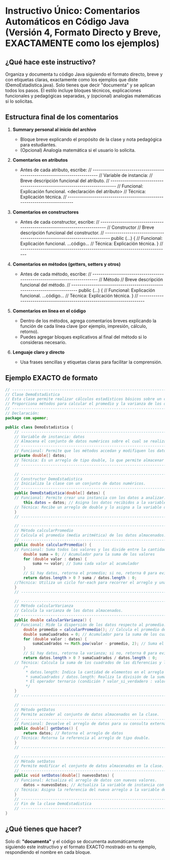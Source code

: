 # Instructivo Único: Comentarios Automáticos en Código Java (Versión 4, Formato Directo y Breve, EXACTAMENTE como los ejemplos)

## ¿Qué hace este instructivo?
Organiza y documenta tu código Java siguiendo el formato directo, breve y con etiquetas claras, exactamente como los ejemplos que diste (DemoEstadistica.java). Solo tienes que decir "documenta" y se aplican todos los pasos. El estilo incluye bloques técnicos, explicaciones funcionales y pedagógicas separadas, y (opcional) analogías matemáticas si lo solicitas.

## Estructura final de los comentarios

1. **Summary personal al inicio del archivo**
   - Bloque breve explicando el propósito de la clase y nota pedagógica para estudiantes.
   - (Opcional) Analogía matemática si el usuario lo solicita.

2. **Comentarios en atributos**
   - Antes de cada atributo, escribe:
     // -------------------------------------------------------------------------
     // Variable de instancia: <nombre>
     // Breve descripción funcional del atributo.
     // -------------------------------------------------------------------------
     // Funcional: Explicación funcional.
     <declaración del atributo>
     // Técnica: Explicación técnica.
     // -------------------------------------------------------------------------

3. **Comentarios en constructores**
   - Antes de cada constructor, escribe:
     // -------------------------------------------------------------------------
     // Constructor <nombre>
     // Breve descripción funcional del constructor.
     // -------------------------------------------------------------------------
     public <nombre>(...) {
     // Funcional: Explicación funcional.
     ...código...
     // Técnica: Explicación técnica.
     }
     // -------------------------------------------------------------------------

4. **Comentarios en métodos (getters, setters y otros)**
   - Antes de cada método, escribe:
     // -------------------------------------------------------------------------
     // Método <nombre>
     // Breve descripción funcional del método.
     // -------------------------------------------------------------------------
     public <tipo> <nombre>(...) {
     // Funcional: Explicación funcional.
     ...código...
     // Técnica: Explicación técnica.
     }
     // -------------------------------------------------------------------------

5. **Comentarios en línea en el código**
   - Dentro de los métodos, agrega comentarios breves explicando la función de cada línea clave (por ejemplo, impresión, cálculo, retorno).
   - Puedes agregar bloques explicativos al final del método si lo consideras necesario.

6. **Lenguaje claro y directo**
   - Usa frases sencillas y etiquetas claras para facilitar la comprensión.

## Ejemplo EXACTO de formato

```java
// -----------------------------------------------------------------------------
// Clase DemoEstadistica
// Esta clase permite realizar cálculos estadísticos básicos sobre un conjunto de datos numéricos.
// Proporciona métodos para calcular el promedio y la varianza de los datos almacenados.
// -----------------------------------------------------------------------------
// Declaración:
package com.upemor;

public class DemoEstadistica {
    // -------------------------------------------------------------------------
    // Variable de instancia: datos
    // Almacena el conjunto de datos numéricos sobre el cual se realizarán los cálculos estadísticos.
    // -------------------------------------------------------------------------
    // Funcional: Permite que los métodos accedan y modifiquen los datos.
    private double[] datos;
    // Técnica: Es un arreglo de tipo double, lo que permite almacenar valores decimales.
    // -------------------------------------------------------------------------

    // -------------------------------------------------------------------------
    // Constructor DemoEstadistica
    // Inicializa la clase con un conjunto de datos numéricos.
    // -------------------------------------------------------------------------
    public DemoEstadistica(double[] datos) {
    // Funcional: Permite crear una instancia con los datos a analizar.
        this.datos = datos; // Asigna los datos recibidos a la variable de instancia
    // Técnica: Recibe un arreglo de double y lo asigna a la variable de instancia.
    }
    // -------------------------------------------------------------------------

    // -------------------------------------------------------------------------
    // Método calcularPromedio
    // Calcula el promedio (media aritmética) de los datos almacenados.
    // -------------------------------------------------------------------------
    public double calcularPromedio() {
    // Funcional: Suma todos los valores y los divide entre la cantidad de elementos.
        double suma = 0; // Acumulador para la suma de los valores
        for (double valor : datos) {
            suma += valor; // Suma cada valor al acumulador
        }
        // Si hay datos, retorna el promedio; si no, retorna 0 para evitar error
        return datos.length > 0 ? suma / datos.length : 0;
    //Técnica: Utiliza un ciclo for-each para recorrer el arreglo y una condición para evitar división por cero.
    }
    // -------------------------------------------------------------------------

    // -------------------------------------------------------------------------
    // Método calcularVarianza
    // Calcula la varianza de los datos almacenados.
    // -------------------------------------------------------------------------
    public double calcularVarianza() {
    // Funcional: Mide la dispersión de los datos respecto al promedio.
        double promedio = calcularPromedio(); // Calcula el promedio de los datos
        double sumaCuadrados = 0; // Acumulador para la suma de los cuadrados de las diferencias
        for (double valor : datos) {
            sumaCuadrados += Math.pow(valor - promedio, 2); // Suma el cuadrado de la diferencia de cada valor respecto al promedio
        }
        // Si hay datos, retorna la varianza; si no, retorna 0 para evitar error
        return datos.length > 0 ? sumaCuadrados / datos.length : 0;
    // Técnica: Calcula la suma de los cuadrados de las diferencias y la divide entre la cantidad de elementos.
        /*
         * datos.length: Indica la cantidad de elementos en el arreglo de datos.Es el denominador para calcular el promedio de las diferencias cuadráticas.
         * sumaCuadrados / datos.length: Realiza la división de la suma de los cuadrados de las diferencias entre la cantidad de datos, obteniendo así la varianza.
         * El operador ternario (condición ? valor_si_verdadero : valor_si_falso) verifica si hay al menos un dato para evitar división por cero; si no hay datos, retorna 0.
         */
    }
    // -------------------------------------------------------------------------

    // -------------------------------------------------------------------------
    // Método getDatos
    // Permite acceder al conjunto de datos almacenados en la clase.
    // -------------------------------------------------------------------------
    // Funcional: Devuelve el arreglo de datos para su consulta externa.
    public double[] getDatos() {
        return datos; // Retorna el arreglo de datos
    // Técnica: Retorna la referencia al arreglo de tipo double.
    }
    // -------------------------------------------------------------------------

    // -------------------------------------------------------------------------
    // Método setDatos
    // Permite modificar el conjunto de datos almacenados en la clase.
    // -------------------------------------------------------------------------
    public void setDatos(double[] nuevosDatos) {
    // Funcional: Actualiza el arreglo de datos con nuevos valores.
        datos = nuevosDatos; // Actualiza la variable de instancia con los nuevos datos
    // Técnica: Asigna la referencia del nuevo arreglo a la variable de instancia.    
    }
    // -------------------------------------------------------------------------
    // Fin de la clase DemoEstadistica
    // -------------------------------------------------------------------------
}
```

## ¿Qué tienes que hacer?
Solo di: **"documenta"** y el código se documenta automáticamente siguiendo este instructivo y el formato EXACTO mostrado en tu ejemplo, respondiendo el nombre en cada bloque.
